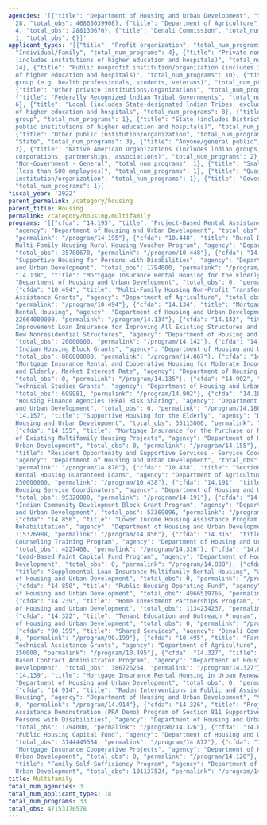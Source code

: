 ```yaml
---
agencies: '[{"title": "Department of Housing and Urban Development", "total_num_programs":
  28, "total_obs": 46865039908}, {"title": "Department of Agriculture", "total_num_programs":
  4, "total_obs": 288130670}, {"title": "Denali Commission", "total_num_programs":
  1, "total_obs": 0}]'
applicant_types: '[{"title": "Profit organization", "total_num_programs": 12}, {"title":
  "Individual/Family", "total_num_programs": 4}, {"title": "Private nonprofit institution/organization
  (includes institutions of higher education and hospitals)", "total_num_programs":
  14}, {"title": "Public nonprofit institution/organization (includes institutions
  of higher education and hospitals)", "total_num_programs": 10}, {"title": "Specialized
  group (e.g. health professionals, students, veterans)", "total_num_programs": 3},
  {"title": "Other private institutions/organizations", "total_num_programs": 1},
  {"title": "Federally Recognized lndian Tribal Governments", "total_num_programs":
  6}, {"title": "Local (includes State-designated lndian Tribes, excludes institutions
  of higher education and hospitals", "total_num_programs": 8}, {"title": "Minority
  group", "total_num_programs": 1}, {"title": "State (includes District of Columbia,
  public institutions of higher education and hospitals)", "total_num_programs": 5},
  {"title": "Other public institution/organization", "total_num_programs": 7}, {"title":
  "State", "total_num_programs": 3}, {"title": "Anyone/general public", "total_num_programs":
  2}, {"title": "Native American Organizations (includes lndian groups, cooperatives,
  corporations, partnerships, associations)", "total_num_programs": 2}, {"title":
  "Non-Government - General", "total_num_programs": 1}, {"title": "Small business
  (less than 500 employees)", "total_num_programs": 1}, {"title": "Quasi-public nonprofit
  institution/organization", "total_num_programs": 1}, {"title": "Government - General",
  "total_num_programs": 1}]'
fiscal_year: '2022'
parent_permalink: /category/housing
parent_title: Housing
permalink: /category/housing/multifamily
programs: '[{"cfda": "14.195", "title": "Project-Based Rental Assistance (PBRA)",
  "agency": "Department of Housing and Urban Development", "total_obs": 13220925212,
  "permalink": "/program/14.195"}, {"cfda": "10.448", "title": "Rural Development
  Multi-Family Housing Rural Housing Voucher Program", "agency": "Department of Agriculture",
  "total_obs": 35780670, "permalink": "/program/10.448"}, {"cfda": "14.181", "title":
  "Supportive Housing for Persons with Disabilities", "agency": "Department of Housing
  and Urban Development", "total_obs": 1794000, "permalink": "/program/14.181"}, {"cfda":
  "14.138", "title": "Mortgage Insurance Rental Housing for the Elderly", "agency":
  "Department of Housing and Urban Development", "total_obs": 0, "permalink": "/program/14.138"},
  {"cfda": "10.494", "title": "Multi-Family Housing Non-Profit Transfer Technical
  Assistance Grants", "agency": "Department of Agriculture", "total_obs": 2100000,
  "permalink": "/program/10.494"}, {"cfda": "14.134", "title": "Mortgage Insurance
  Rental Housing", "agency": "Department of Housing and Urban Development", "total_obs":
  22664000000, "permalink": "/program/14.134"}, {"cfda": "14.142", "title": "Property
  Improvement Loan Insurance for Improving All Existing Structures and Building of
  New Nonresidential Structures", "agency": "Department of Housing and Urban Development",
  "total_obs": 20000000, "permalink": "/program/14.142"}, {"cfda": "14.867", "title":
  "Indian Housing Block Grants", "agency": "Department of Housing and Urban Development",
  "total_obs": 886000000, "permalink": "/program/14.867"}, {"cfda": "14.135", "title":
  "Mortgage Insurance Rental and Cooperative Housing for Moderate Income Families
  and Elderly, Market Interest Rate", "agency": "Department of Housing and Urban Development",
  "total_obs": 0, "permalink": "/program/14.135"}, {"cfda": "14.902", "title": "Lead
  Technical Studies Grants", "agency": "Department of Housing and Urban Development",
  "total_obs": 699981, "permalink": "/program/14.902"}, {"cfda": "14.188", "title":
  "Housing Finance Agencies (HFA) Risk Sharing", "agency": "Department of Housing
  and Urban Development", "total_obs": 0, "permalink": "/program/14.188"}, {"cfda":
  "14.157", "title": "Supportive Housing for the Elderly", "agency": "Department of
  Housing and Urban Development", "total_obs": 35113000, "permalink": "/program/14.157"},
  {"cfda": "14.155", "title": "Mortgage Insurance for the Purchase or Refinancing
  of Existing Multifamily Housing Projects", "agency": "Department of Housing and
  Urban Development", "total_obs": 0, "permalink": "/program/14.155"}, {"cfda": "14.870",
  "title": "Resident Opportunity and Supportive Services - Service Coordinators",
  "agency": "Department of Housing and Urban Development", "total_obs": 33416849,
  "permalink": "/program/14.870"}, {"cfda": "10.438", "title": "Section 538 Rural
  Rental Housing Guaranteed Loans", "agency": "Department of Agriculture", "total_obs":
  250000000, "permalink": "/program/10.438"}, {"cfda": "14.191", "title": "Multifamily
  Housing Service Coordinators", "agency": "Department of Housing and Urban Development",
  "total_obs": 95320000, "permalink": "/program/14.191"}, {"cfda": "14.862", "title":
  "Indian Community Development Block Grant Program", "agency": "Department of Housing
  and Urban Development", "total_obs": 53369096, "permalink": "/program/14.862"},
  {"cfda": "14.856", "title": "Lower Income Housing Assistance Program Section 8 Moderate
  Rehabilitation", "agency": "Department of Housing and Urban Development", "total_obs":
  115326988, "permalink": "/program/14.856"}, {"cfda": "14.316", "title": "Housing
  Counseling Training Program", "agency": "Department of Housing and Urban Development",
  "total_obs": 4227408, "permalink": "/program/14.316"}, {"cfda": "14.888", "title":
  "Lead-Based Paint Capital Fund Program", "agency": "Department of Housing and Urban
  Development", "total_obs": 0, "permalink": "/program/14.888"}, {"cfda": "14.151",
  "title": "Supplemental Loan Insurance Multifamily Rental Housing", "agency": "Department
  of Housing and Urban Development", "total_obs": 0, "permalink": "/program/14.151"},
  {"cfda": "14.850", "title": "Public Housing Operating Fund", "agency": "Department
  of Housing and Urban Development", "total_obs": 4966519765, "permalink": "/program/14.850"},
  {"cfda": "14.239", "title": "Home Investment Partnerships Program", "agency": "Department
  of Housing and Urban Development", "total_obs": 1134234237, "permalink": "/program/14.239"},
  {"cfda": "14.322", "title": "Tenant Education and Outreach Program", "agency": "Department
  of Housing and Urban Development", "total_obs": 0, "permalink": "/program/14.322"},
  {"cfda": "90.199", "title": "Shared Services", "agency": "Denali Commission", "total_obs":
  0, "permalink": "/program/90.199"}, {"cfda": "10.495", "title": "Farm Labor Housing
  Technical Assistance Grants", "agency": "Department of Agriculture", "total_obs":
  250000, "permalink": "/program/10.495"}, {"cfda": "14.327", "title": "Performance
  Based Contract Administrator Program", "agency": "Department of Housing and Urban
  Development", "total_obs": 386726264, "permalink": "/program/14.327"}, {"cfda":
  "14.139", "title": "Mortgage Insurance Rental Housing in Urban Renewal Areas", "agency":
  "Department of Housing and Urban Development", "total_obs": 0, "permalink": "/program/14.139"},
  {"cfda": "14.914", "title": "Radon Interventions in Public and Assisted Multifamily
  Housing", "agency": "Department of Housing and Urban Development", "total_obs":
  0, "permalink": "/program/14.914"}, {"cfda": "14.326", "title": "Project Rental
  Assistance Demonstration (PRA Demo) Program of Section 811 Supportive Housing for
  Persons with Disabilities", "agency": "Department of Housing and Urban Development",
  "total_obs": 1794000, "permalink": "/program/14.326"}, {"cfda": "14.872", "title":
  "Public Housing Capital Fund", "agency": "Department of Housing and Urban Development",
  "total_obs": 3144445584, "permalink": "/program/14.872"}, {"cfda": "14.126", "title":
  "Mortgage Insurance Cooperative Projects", "agency": "Department of Housing and
  Urban Development", "total_obs": 0, "permalink": "/program/14.126"}, {"cfda": "14.896",
  "title": "Family Self-Sufficiency Program", "agency": "Department of Housing and
  Urban Development", "total_obs": 101127524, "permalink": "/program/14.896"}]'
title: Multifamily
total_num_agencies: 3
total_num_applicant_types: 18
total_num_programs: 33
total_obs: 47153170578
---
```

